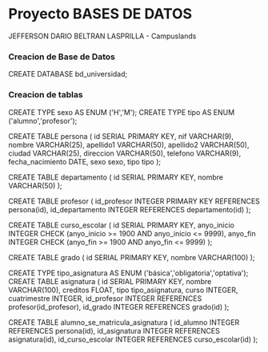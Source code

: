 # Proyecto BASES DE DATOS

JEFFERSON DARIO BELTRAN LASPRILLA - Campuslands

### Creacion de Base de Datos

CREATE DATABASE bd_universidad;
 
### Creacion de tablas

CREATE TYPE sexo AS ENUM ('H','M');
CREATE TYPE tipo AS ENUM ('alumno','profesor');

CREATE TABLE persona (
	id SERIAL PRIMARY KEY,
	nif VARCHAR(9),
	nombre VARCHAR(25),
	apellido1 VARCHAR(50),
	apellido2 VARCHAR(50),
	ciudad VARCHAR(25),
	direccion VARCHAR(50),
	telefono VARCHAR(9),
	fecha_nacimiento DATE,
	sexo sexo,
	tipo tipo
	);

CREATE TABLE departamento (
	id SERIAL PRIMARY KEY,
	nombre VARCHAR(50)
	);
	
CREATE TABLE profesor (
   	id_profesor INTEGER PRIMARY KEY REFERENCES persona(id),
    	id_departamento INTEGER REFERENCES departamento(id)
	);
	
	
CREATE TABLE curso_escolar (
    	id SERIAL PRIMARY KEY,
    	anyo_inicio INTEGER CHECK (anyo_inicio >= 1900 AND anyo_inicio <= 9999),
    	anyo_fin INTEGER CHECK (anyo_fin >= 1900 AND anyo_fin <= 9999)
	);

CREATE TABLE grado (
	id SERIAL PRIMARY KEY,
	nombre VARCHAR(100)
	);


CREATE TYPE tipo_asignatura AS ENUM ('básica','obligatoria','optativa');
CREATE TABLE asignatura (
	id SERIAL PRIMARY KEY,
	nombre VARCHAR(100),
	creditos FLOAT,
	tipo tipo_asignatura,
	curso INTEGER,
	cuatrimestre INTEGER,
	id_profesor INTEGER REFERENCES profesor(id_profesor),
	id_grado INTEGER REFERENCES grado(id)
	);

CREATE TABLE alumno_se_matricula_asignatura (
	id_alumno INTEGER REFERENCES persona(id),
	id_asignatura INTEGER REFERENCES asignatura(id),
	id_curso_escolar INTEGER REFERENCES curso_escolar(id)
	);
	
